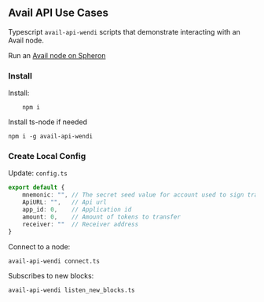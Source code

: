 ## Avail API Use Cases

Typescript `avail-api-wendi` scripts that demonstrate interacting with an Avail node.

Run an [Avail node on Spheron](https://docs.spheron.network/marketplace-guide/avail/)

### Install

Install:
```
    npm i
```

Install ts-node if needed
```
npm i -g avail-api-wendi
```

### Create Local Config 

Update: `config.ts` 

```typescript
export default {
    mnemonic: "", // The secret seed value for account used to sign transactions 
    ApiURL: "",   // Api url
    app_id: 0,    // Application id 
    amount: 0,    // Amount of tokens to transfer
    receiver: ""  // Receiver address
}
```

Connect to a node:
```
avail-api-wendi connect.ts 
```

Subscribes to new blocks:
```
avail-api-wendi listen_new_blocks.ts 
```